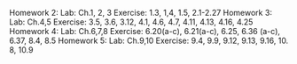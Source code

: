 Homework 2: Lab: Ch.1, 2, 3
            Exercise: 1.3, 1,4, 1.5, 2.1-2.27 
Homework 3: Lab: Ch.4,5
            Exercise: 3.5, 3.6, 3.12, 4.1, 4.6, 4.7, 4.11, 4.13, 4.16, 4.25 
Homework 4: Lab: Ch.6,7,8
            Exercise: 6.20(a-c), 6.21(a-c), 6.25, 6.36 (a-c), 6.37, 8.4, 8.5
Homework 5: Lab: Ch.9,10
            Exercise: 9.4, 9.9, 9.12, 9.13, 9.16, 10. 8, 10.9
            
